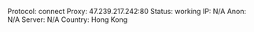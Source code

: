 Protocol: connect
Proxy: 47.239.217.242:80
Status: working
IP: N/A
Anon: N/A
Server: N/A
Country: Hong Kong

